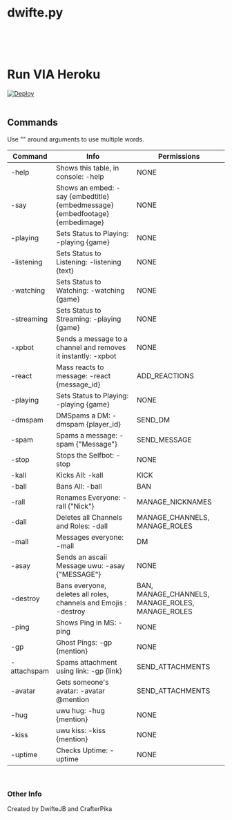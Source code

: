 # dwifte.py
<br>
<br>
<br>

# Run VIA Heroku #

<a href="https://heroku.com/deploy?template=https://github.com/dwiftejb/dwifte.py">
  <img src="https://www.herokucdn.com/deploy/button.svg" alt="Deploy">
</a>
<br>
<br>

## Commands ##
Use "" around arguments to use multiple words.

Command       | Info | Permissions
------------- | ------------- | -------------
-help  | Shows this table, in console: -help | NONE
-say  | Shows an embed: -say {embedtitle} {embedmessage} {embedfootage} {embedimage} | NONE
-playing  | Sets Status to Playing: -playing {game} | NONE
-listening  | Sets Status to Listening: -listening {text} | NONE
-watching  | Sets Status to Watching: -watching {game} | NONE
-streaming  | Sets Status to Streaming: -playing {game} | NONE
-xpbot  | Sends a message to a channel and removes it instantly: -xpbot | NONE
-react  | Mass reacts to message: -react {message_id} | ADD_REACTIONS
-playing  | Sets Status to Playing: -playing {game} | NONE
-dmspam  | DMSpams a DM: -dmspam {player_id} | SEND_DM
-spam  | Spams a message: -spam {"Message"} | SEND_MESSAGE
-stop  | Stops the Selfbot: -stop | NONE
-kall  | Kicks All: -kall | KICK
-ball  | Bans All: -ball | BAN
-rall  | Renames Everyone: -rall {"Nick"} | MANAGE_NICKNAMES
-dall  | Deletes all Channels and Roles: -dall | MANAGE_CHANNELS, MANAGE_ROLES
-mall  | Messages everyone: -mall | DM
-asay  | Sends an ascaii Message uwu: -asay {"MESSAGE"} | NONE
-destroy  | Bans everyone, deletes all roles, channels and Emojis : -destroy | BAN, MANAGE_CHANNELS, MANAGE_ROLES, MANAGE_ROLES
-ping  | Shows Ping in MS: -ping | NONE
-gp  | Ghost Pings: -gp {mention} | NONE
-attachspam  | Spams attachment using link: -gp {link} | SEND_ATTACHMENTS
-avatar  | Gets someone's avatar: -avatar @mention | SEND_ATTACHMENTS
-hug  | uwu hug: -hug {mention} | NONE
-kiss  | uwu kiss: -kiss {mention} | NONE
-uptime  | Checks Uptime: -uptime| NONE
<br>

### Other Info ###

Created by DwifteJB and CrafterPika
<br>
